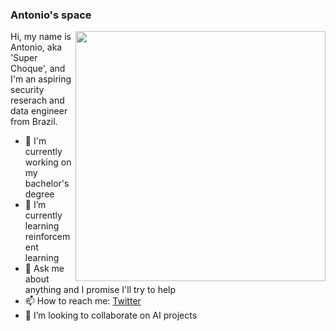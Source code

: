 ### Antonio's space
<!-- I'm not General Kenobi though. -->
<img align="right" width="400" src="https://c.tenor.com/qA9u4ETE66MAAAAC/hello-there-kenobi.gif" />
<!--
><<<<script<<>script<script><<Script<script>>alert(1);</script>
-->

Hi, my name is Antonio, aka 'Super Choque', and I'm an aspiring security reserach and data engineer from Brazil.

- 🔭 I'm currently working on my bachelor's degree
- 🌱 I’m currently learning reinforcement learning
- 💬 Ask me about anything and I promise I'll try to help
- 📫 How to reach me: [Twitter](https://twitter.com/_aplneto)
- 👯 I’m looking to collaborate on AI projects
<!--
**aplneto/aplneto** is a ✨ _special_ ✨ repository because its `README.md` (this file) appears on your GitHub profile.

Here are some ideas to get you started:

- 🔭 I’m currently working on ...
- 🌱 I’m currently learning ...
- 👯 I’m looking to collaborate on ...
- 🤔 I’m looking for help with ...
- 💬 Ask me about ...
- 📫 How to reach me: ...
- 😄 Pronouns: ...
- ⚡ Fun fact: ...
-->
